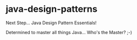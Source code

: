 # java-design-patterns
Next Step... Java Design Pattern Essentials!

Determined to master all things Java... Who's the Master? ;-)

